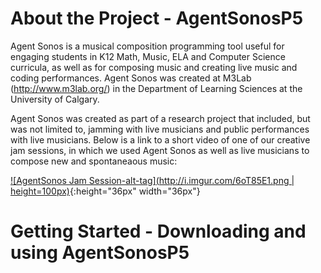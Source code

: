 # About the Project - AgentSonosP5
Agent Sonos is a musical composition programming tool useful for engaging students in K12 Math, Music, ELA and Computer Science curricula, as well as for composing music and creating live music and coding performances. Agent Sonos was created at M3Lab (http://www.m3lab.org/) in the Department of Learning Sciences at the University of Calgary.

Agent Sonos was created as part of a research project that included, but was not limited to, jamming with live musicians and public performances with live musicians. Below is a link to a short video of one of our creative jam sessions, in which we used Agent Sonos as well as live musicians to compose new and spontaneaous music: 

[![AgentSonos Jam Session-alt-tag](http://i.imgur.com/6oT85E1.png | height=100px)](https://www.youtube.com/watch?v=Xpkpw-VTHs8&feature=youtu.be){:height="36px" width="36px"}

# Getting Started - Downloading and using AgentSonosP5
